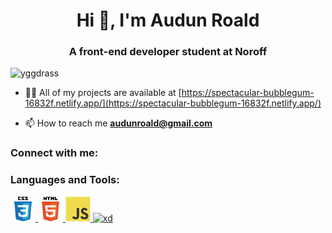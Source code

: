 <h1 align="center">Hi 👋, I'm Audun Roald</h1>
<h3 align="center">A front-end developer student at Noroff</h3>

<p align="left"> <img src="https://komarev.com/ghpvc/?username=yggdrass&label=Profile%20views&color=0e75b6&style=flat" alt="yggdrass" /> </p>

- 👨‍💻 All of my projects are available at [https://spectacular-bubblegum-16832f.netlify.app/](https://spectacular-bubblegum-16832f.netlify.app/)

- 📫 How to reach me **audunroald@gmail.com**

<h3 align="left">Connect with me:</h3>
<p align="left">
</p>

<h3 align="left">Languages and Tools:</h3>
<p align="left"> <a href="https://www.w3schools.com/css/" target="_blank" rel="noreferrer"> <img src="https://raw.githubusercontent.com/devicons/devicon/master/icons/css3/css3-original-wordmark.svg" alt="css3" width="40" height="40"/> </a> <a href="https://www.w3.org/html/" target="_blank" rel="noreferrer"> <img src="https://raw.githubusercontent.com/devicons/devicon/master/icons/html5/html5-original-wordmark.svg" alt="html5" width="40" height="40"/> </a> <a href="https://developer.mozilla.org/en-US/docs/Web/JavaScript" target="_blank" rel="noreferrer"> <img src="https://raw.githubusercontent.com/devicons/devicon/master/icons/javascript/javascript-original.svg" alt="javascript" width="40" height="40"/> </a> <a href="https://www.adobe.com/products/xd.html" target="_blank" rel="noreferrer"> <img src="https://cdn.worldvectorlogo.com/logos/adobe-xd.svg" alt="xd" width="40" height="40"/> </a> </p>

